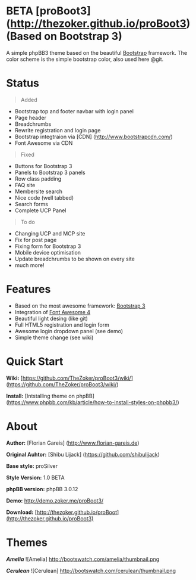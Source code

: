 __BETA__ [proBoot3] (http://thezoker.github.io/proBoot3) (Based on Bootstrap 3)
=======

A simple phpBB3 theme based on the beautiful [Bootstrap](http://twitter.github.com/bootstrap/) framework.
The color scheme is the simple bootstrap color, also used here @git.

Status
=
> Added
- Bootstrap top and footer navbar with login panel
- Page header
- Breadchrumbs
- Rewrite registration and login page
- Bootstrap integtraion via [CDN] (http://www.bootstrapcdn.com/)
- Font Awesome via CDN

> Fixed
- Buttons for Bootstrap 3
- Panels to Bootstrap 3 panels
- Row class padding
- FAQ site
- Membersite search
- Nice code (well tabbed)
- Search forms
- Complete UCP Panel

> To do
- Changing UCP and MCP site
- Fix for post page
- Fixing form for Bootstrap 3
- Mobile device optimisation
- Update breadchrumbs to be shown on every site
- much more!


Features
=
* Based on the most awesome framework: [Bootstrap 3](http://twitter.github.com/bootstrap/)
* Integration of [Font Awesome 4](http://fontawesome.io/)
* Beautiful light desing (like git)
* Full HTML5 registration and login form 
* Awesome login dropdown panel (see demo)
* Simple theme change (see wiki)


Quick Start
=
**Wiki:** [https://github.com/TheZoker/proBoot3/wiki/] (https://github.com/TheZoker/proBoot3/wiki/)

**Install:** [Intstalling theme on phpBB] (https://www.phpbb.com/kb/article/how-to-install-styles-on-phpbb3/)

About
=
**Author:** [Florian Gareis] (http://www.florian-gareis.de)

**Original Auhtor:** [Shibu Lijack] (https://github.com/shibulijack)

**Base style:** proSilver

**Style Version:** 1.0 BETA

**phpBB version:** phpBB 3.0.12

**Demo:** http://demo.zoker.me/proBoot3/

**Download:** [http://thezoker.github.io/proBoot](http://thezoker.github.io/proBoot3)

Themes
=

***Amelia***
![Amelia] http://bootswatch.com/amelia/thumbnail.png

***Cerulean***
![Cerulean] http://bootswatch.com/cerulean/thumbnail.png